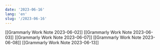 ```yaml
---
date: '2023-06-16'
lang: 'en'
slug: '/2023-06-16'
---
```


[[Grammarly Work Note 2023-06-02]]
[[Grammarly Work Note 2023-06-03]]
[[Grammarly Work Note 2023-06-07]]
[[Grammarly Work Note 2023-06-08]]
[[Grammarly Work Note 2023-06-13]]

